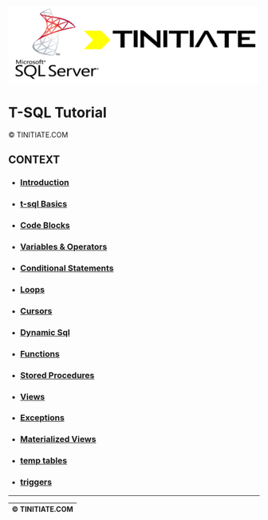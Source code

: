 ![SQLServer Tinitiate Image](./sqlserver_tinitiate.png)
# T-SQL Tutorial
&copy; TINITIATE.COM

## CONTEXT
* ### [Introduction](./t-sql-introduction.md)
* ### [t-sql Basics](./sqlserver-sql-in-tsql.md)
* ### [Code Blocks](./sqlserver-tsql-begin-end.md)
* ### [Variables & Operators](./sqlserver-tsql-Variables-and-Operators.md)
* ### [Conditional Statements](./sqlserver-tsql-conditional.md)
* ### [Loops](./sqlserver-tsql-loops.md)
* ### [Cursors](./sqlserver-tsql-cursors.md)
* ### [Dynamic Sql](./sqlserver-tsql-dynamicsql.md)
* ### [Functions](./sqlserver-tsql-functions.md)
* ### [Stored Procedures](./sqlserver-tsql-stored-procs.md)
* ### [Views](./sqlserver-tsql-views.md)
* ### [Exceptions](./sqlserver-tsql-exception.md)
* ### [Materialized Views](./sqlserver-tsql-materialized-views.md)
* ### [temp tables](./sqlserver-tsql-temp-tables.md)
* ### [triggers](./sqlserver-tsql-triggers.md)

***
| &copy; TINITIATE.COM |
|----------------------|